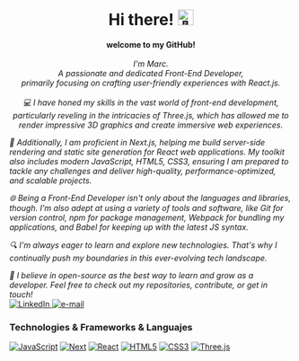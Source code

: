 <h1 align="center">Hi there! <img src="https://github.com/wervlad/wervlad/assets/24524555/766d336d-b87d-44ba-807c-c51de2bc6b4d" width="28px" alt="👋"></h1>

<p align="center">
    <b>welcome to my GitHub!</b><br><br>
    <i>
        I'm Marc.<br>
        A passionate and dedicated Front-End Developer,<br>
        primarily focusing on crafting user-friendly experiences with React.js.<br>
    </i><br>
    <i>
    💻 I have honed my skills in the vast world of front-end development, particularly reveling in the intricacies of Three.js, which has allowed me to render impressive 3D graphics and create immersive web experiences.<br>

🚀 Additionally, I am proficient in Next.js, helping me build server-side rendering and static site generation for React web applications. My toolkit also includes modern JavaScript, HTML5, CSS3, ensuring I am prepared to tackle any challenges and deliver high-quality, performance-optimized, and scalable projects.<br>

🌐 Being a Front-End Developer isn't only about the languages and libraries, though. I'm also adept at using a variety of tools and software, like Git for version control, npm for package management, Webpack for bundling my applications, and Babel for keeping up with the latest JS syntax.<br>

🔍 I'm always eager to learn and explore new technologies. That's why I continually push my boundaries in this ever-evolving tech landscape.<br>

🤝 I believe in open-source as the best way to learn and grow as a developer. Feel free to check out my repositories, contribute, or get in touch!<br>
</i>
<a href="https://www.linkedin.com/in/marc-morado/">
<img src="https://img.shields.io/badge/LinkedIn-blue?style=flat-square&logo=linkedin" alt="LinkedIn">
</a>
<a href="mailto:marcmp96@gmail.com">
<img src="https://img.shields.io/badge/Email-blue?style=flat-square&logo=gmail&logoColor=white" alt="e-mail">
</a>

</p>

### Technologies & Frameworks & Languajes

[![JavaScript](https://img.shields.io/badge/javascript-black?style=for-the-badge&logo=javascript)](https://github.com/wervlad)
[![Next](https://img.shields.io/badge/django-black?style=for-the-badge&logo=django)](https://github.com/wervlad)
[![React](https://img.shields.io/badge/react-black?style=for-the-badge&logo=react)](https://github.com/wervlad)
[![HTML5](https://img.shields.io/badge/html5-black?style=for-the-badge&logo=html5)](https://hub.docker.com/u/wervlad)
[![CSS3](https://img.shields.io/badge/css3-black?style=for-the-badge&logo=css3)](https://hub.docker.com/u/wervlad)
[![Three.js](https://img.shields.io/badge/clojure-black?style=for-the-badge&logo=clojure)](https://github.com/wervlad)
